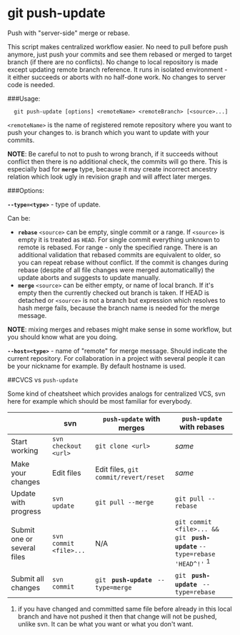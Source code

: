 # git push-update
Push with "server-side" merge or rebase.

This script makes centralized workflow easier. No need to pull before push anymore, just push your commits and see them rebased or merged to target branch (if there are no conflicts). No change to local repository is made except updating remote branch reference. It runs in isolated environment - it either succeeds or aborts with no half-done work. No changes to server code is needed.

###Usage:

      git push-update [options] <remoteName> <remoteBranch> [<source>...]

`<remoteName>` is the name of registered remote repository where you want to push your changes to. <remoteBranch> is branch which you want to update with your commits.

**NOTE**: Be careful to not to push to wrong branch, if it succeeds without conflict then there is no additional check, the commits will go there. This is especially bad for **`merge`** type, because it may create incorrect ancestry relation which look ugly in revision graph and will affect later merges.

###Options:

**`--type=<type>`** - type of update.

Can be:

 - **`rebase`** `<source>` can be empty, single commit or a range. If `<source>` is empty it is treated as `HEAD`. For single commit everything unknown to remote is rebased. For range - only the specified range. There is an additional validation that rebased commits are equivalent to older, so you can repeat rebase without conflict. If the commit is changes during rebase (despite of all file changes were merged automaticallly) the update aborts and suggests to update manually.
 - **`merge`** `<source>` can be either empty, or name of local branch. If it's empty then the currently checked out branch is taken. If HEAD is detached or `<source>` is not a branch but expression which resolves to hash merge fails, because the branch name is needed for the merge message.

**NOTE**: mixing merges and rebases might make sense in some workflow, but you should know what are you doing.

**`--host=<type>`** - name of "remote" for merge message. Should indicate the current repository. For collaboration in a project with several people it can be your nickname for example. By default hostname is used.

##CVCS vs `push-update`

Some kind of cheatsheet which provides analogs for centralized VCS, svn here for example which should be most familiar for everybody.

|             |svn|`push-update` with merges|`push-update` with rebases|
|-------------|---|-------------------------|--------------------------|
|Start working|`svn checkout <url>`|`git clone <url>`| *same* |
|Make your changes|Edit files|Edit files, `git commit/revert/reset`| *same* |
|Update with progress|`svn update`|`git pull --merge`|`git pull --rebase`|
|Submit one or several files|`svn commit <file>...`|N/A|`git commit <file>... && git ` **`push-update`** `--type=rebase 'HEAD^!'` <sup>1</sup>|
|Submit all changes|`svn commit`|`git ` **`push-update`** ` --type=merge`|`git ` **`push-update`** ` --type=rebase`|

1) if you have changed and committed same file before already in this local branch and have not pushed it then that change will not be pushed, unlike svn. It can be what you want or what you don't want.
